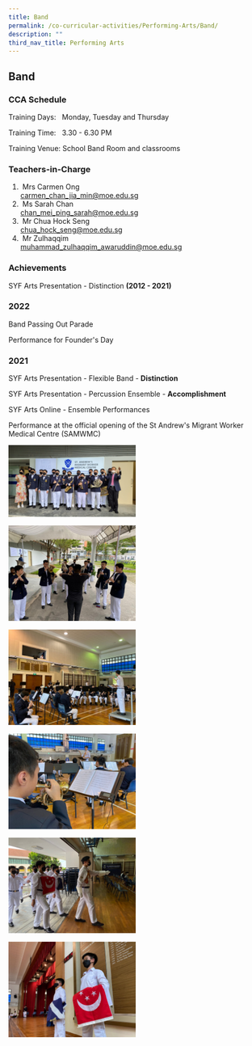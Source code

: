 ```yaml
---
title: Band
permalink: /co-curricular-activities/Performing-Arts/Band/
description: ""
third_nav_title: Performing Arts
---
```

## Band 

###  CCA Schedule  

Training Days:   Monday, Tuesday and Thursday 

Training Time:   3.30 - 6.30 PM

Training Venue: School Band Room and classrooms



### Teachers-in-Charge



1.   Mrs Carmen Ong<br>carmen_chan_jia_min@moe.edu.sg             
3.   Ms Sarah Chan<br>chan_mei_ping_sarah@moe.edu.sg 
5.   Mr Chua Hock Seng<br>chua_hock_seng@moe.edu.sg
6.   Mr Zulhaqqim<br>muhammad_zulhaqqim_awaruddin@moe.edu.sg

  

### Achievements

SYF Arts Presentation - Distinction **(2012 - 2021)**  

  

### 2022

Band Passing Out Parade 

Performance for Founder's Day 

### 2021

SYF Arts Presentation - Flexible Band - **Distinction**  

SYF Arts Presentation - Percussion Ensemble - **Accomplishment**

SYF Arts Online - Ensemble Performances

Performance at the official opening of the St Andrew's Migrant Worker Medical Centre (SAMWMC)

<img src="/images/Band1.jpg" 
     style="width:50%">

<img src="/images/Band2.jpg" 
     style="width:50%">
		 
<img src="/images/Band3.jpg" 
     style="width:50%">
		 
<img src="/images/Band4.jpg" 
     style="width:50%">

<img src="/images/Band5.jpg" 
     style="width:50%">
		 
<img src="/images/Band6.jpg" 
     style="width:50%">